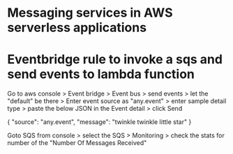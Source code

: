 # Messaging services in AWS serverless applications
# Eventbridge rule to invoke a sqs and send events to lambda function

Go to aws console > Event bridge > Event bus > send events > let the "default" be there > Enter event source as "any.event" > enter sample detail type > paste the below JSON in the Event detail > click Send

{
    "source": "any.event",
    "message": "twinkle twinkle little star"
}

Goto SQS from console > select the SQS > Monitoring > check the stats for number of the "Number Of Messages Received"

